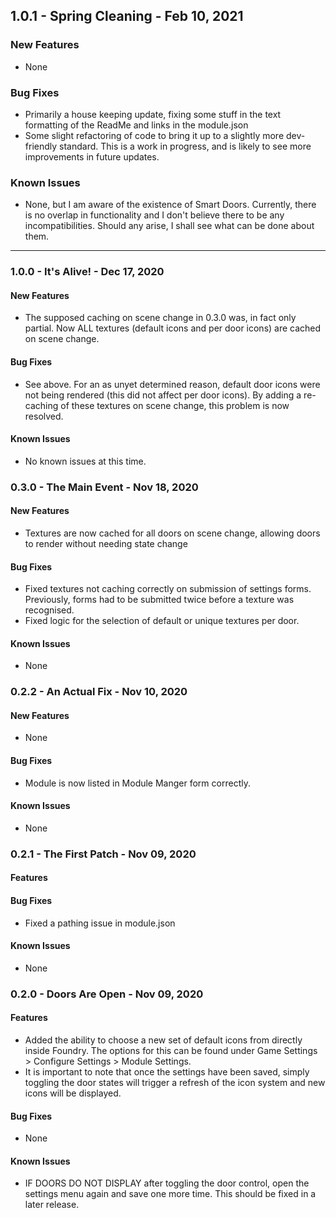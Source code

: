 ## 1.0.1 - Spring Cleaning - Feb 10, 2021
### New Features
* None

### Bug Fixes
* Primarily a house keeping update, fixing some stuff in the text formatting of the ReadMe and links in the module.json
* Some slight refactoring of code to bring it up to a slightly more dev-friendly standard. This is a work in progress, and is likely to see more improvements in future updates.

### Known Issues
* None, but I am aware of the existence of Smart Doors. Currently, there is no overlap in functionality and I don't believe there to be any  incompatibilities. Should any arise, I shall see what can be done about them.

---

### 1.0.0 - It's Alive! - Dec 17, 2020
#### New Features
* The supposed caching on scene change in 0.3.0 was, in fact only partial. Now ALL textures (default icons and per door icons) are cached on scene change.

#### Bug Fixes
* See above. For an as unyet determined reason, default door icons were not being rendered (this did not affect per door icons). By adding a re-caching of these textures on scene change, this problem is now resolved.

#### Known Issues
* No known issues at this time.

### 0.3.0 - The Main Event - Nov 18, 2020
#### New Features
* Textures are now cached for all doors on scene change, allowing doors to render without needing state change

#### Bug Fixes
* Fixed textures not caching correctly on submission of settings forms. Previously, forms had to be submitted twice before a texture was recognised.
* Fixed logic for the selection of default or unique textures per door.

#### Known Issues
* None

### 0.2.2 - An Actual Fix - Nov 10, 2020
#### New Features
* None

#### Bug Fixes
* Module is now listed in Module Manger form correctly.

#### Known Issues
* None

### 0.2.1 - The First Patch - Nov 09, 2020
#### Features

#### Bug Fixes
* Fixed a pathing issue in module.json

#### Known Issues
* None

### 0.2.0 - Doors Are Open - Nov 09, 2020
#### Features
* Added the ability to choose a new set of default icons from directly inside Foundry. The options for this can be found under Game Settings > Configure Settings > Module Settings.
* It is important to note that once the settings have been saved, simply toggling the door states will trigger a refresh of the icon system and new icons will be displayed.

#### Bug Fixes
* None

#### Known Issues
* IF DOORS DO NOT DISPLAY after toggling the door control, open the settings menu again and save one more time. This should be fixed in a later release.
